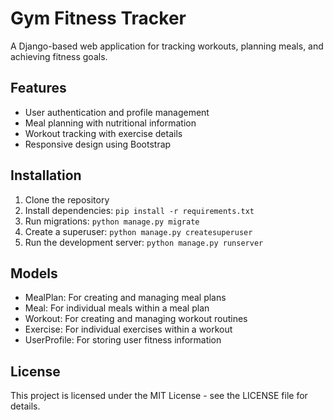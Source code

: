 # Gym Fitness Tracker

A Django-based web application for tracking workouts, planning meals, and achieving fitness goals.

## Features

- User authentication and profile management
- Meal planning with nutritional information
- Workout tracking with exercise details
- Responsive design using Bootstrap

## Installation

1. Clone the repository
2. Install dependencies: `pip install -r requirements.txt`
3. Run migrations: `python manage.py migrate`
4. Create a superuser: `python manage.py createsuperuser`
5. Run the development server: `python manage.py runserver`

## Models

- MealPlan: For creating and managing meal plans
- Meal: For individual meals within a meal plan
- Workout: For creating and managing workout routines
- Exercise: For individual exercises within a workout
- UserProfile: For storing user fitness information

## License

This project is licensed under the MIT License - see the LICENSE file for details.
